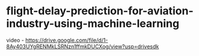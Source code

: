# flight-delay-prediction-for-aviation-industry-using-machine-learning
video - https://drive.google.com/file/d/1-8Ay403UYgRENMkLSRNzn1ffmkDUCXog/view?usp=drivesdk
